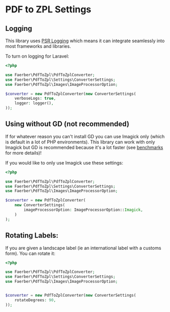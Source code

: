 # PDF to ZPL Settings

## Logging 
This library uses <a href="https://www.php-fig.org/psr/psr-3/">PSR Logging</a> which means it can integrate seamlessly into most frameworks and libraries.

To turn on logging for Laravel:
```php
<?php

use Faerber\PdfToZpl\PdfToZplConverter;
use Faerber\PdfToZpl\Settings\ConverterSettings;
use Faerber\PdfToZpl\Images\ImageProcessorOption;

$converter = new PdfToZplConverter(new ConverterSettings(
    verboseLogs: true,
    logger: logger(), 
));
```

## Using without GD (not recommended)
If for whatever reason you can't install GD you can use Imagick only (which is default in a lot of PHP environments).
This library can work with only Imagick but GD is recommended because it's a lot faster (see [benchmarks](./.phpbench/html/index.html) for more details)! 

If you would like to only use Imagick use these settings:
```php
<?php

use Faerber\PdfToZpl\PdfToZplConverter;
use Faerber\PdfToZpl\Settings\ConverterSettings;
use Faerber\PdfToZpl\Images\ImageProcessorOption;

$converter = new PdfToZplConverter(
    new ConverterSettings(
        imageProcessorOption: ImageProcessorOption::Imagick,
    )
);
```

## Rotating Labels:
If you are given a landscape label (ie an international label with a customs form). You can rotate it:

```php
<?php

use Faerber\PdfToZpl\PdfToZplConverter;
use Faerber\PdfToZpl\Settings\ConverterSettings;
use Faerber\PdfToZpl\Images\ImageProcessorOption;


$converter = new PdfToZplConverter(new ConverterSettings(
    rotateDegrees: 90,
));
```
